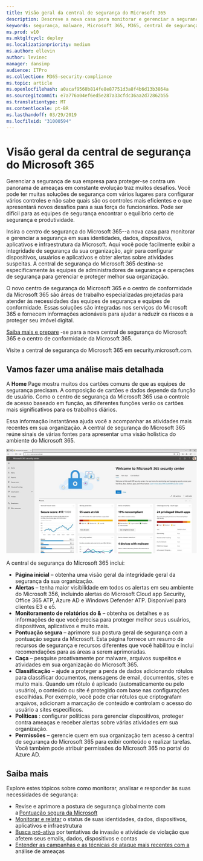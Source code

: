 ```yaml
---
title: Visão geral da central de segurança do Microsoft 365
description: Descreve a nova casa para monitorar e gerenciar a segurança em suas identidades, dados, dispositivos e aplicativos da Microsoft.
keywords: segurança, malware, Microsoft 365, M365, central de segurança, monitor, relatório, identidades, dados, dispositivos, aplicativos
ms.prod: w10
ms.mktglfcycl: deploy
ms.localizationpriority: medium
ms.author: ellevin
author: levinec
manager: dansimp
audience: ITPro
ms.collection: M365-security-compliance
ms.topic: article
ms.openlocfilehash: a0acaf9560b814fe8e87751d3a8f4b6d13b3864a
ms.sourcegitcommit: e7a776a04ef6ed5e287a33cfdc36aa2d72862b55
ms.translationtype: MT
ms.contentlocale: pt-BR
ms.lasthandoff: 03/29/2019
ms.locfileid: "31000594"
---
```

# <a name="overview-of-the-microsoft-365-security-center"></a>Visão geral da central de segurança do Microsoft 365

Gerenciar a segurança de sua empresa para proteger-se contra um panorama de ameaças em constante evolução traz muitos desafios. Você pode ter muitas soluções de segurança com vários lugares para configurar vários controles e não sabe quais são os controles mais eficientes e o que apresentará novos desafios para a sua força de funcionários. Pode ser difícil para as equipes de segurança encontrar o equilíbrio certo de segurança e produtividade.

Insira o centro de segurança do Microsoft 365--a nova casa para monitorar e gerenciar a segurança em suas identidades, dados, dispositivos, aplicativos e infraestrutura da Microsoft. Aqui você pode facilmente exibir a integridade de segurança da sua organização, agir para configurar dispositivos, usuários e aplicativos e obter alertas sobre atividades suspeitas. A central de segurança do Microsoft 365 destina-se especificamente às equipes de administradores de segurança e operações de segurança para gerenciar e proteger melhor sua organização.

O novo centro de segurança do Microsoft 365 e o centro de conformidade da Microsoft 365 são áreas de trabalho especializadas projetadas para atender às necessidades das equipes de segurança e equipes de conformidade. Essas soluções são integradas nos serviços do Microsoft 365 e fornecem informações acionáveis para ajudar a reduzir os riscos e a proteger seu imóvel digital.

[Saiba mais e prepare](https://docs.microsoft.com/en-us/office365/securitycompliance/microsoft-security-and-compliance) -se para a nova central de segurança do Microsoft 365 e o centro de conformidade da Microsoft 365.

Visite a central de segurança do Microsoft 365 em security.microsoft.com.  

## <a name="lets-take-a-closer-look"></a>Vamos fazer uma análise mais detalhada

A **Home** Page mostra muitos dos cartões comuns de que as equipes de segurança precisam. A composição de cartões e dados depende da função de usuário. Como o centro de segurança da Microsoft 365 usa o controle de acesso baseado em função, as diferentes funções verão os cartões mais significativos para os trabalhos diários.  

Essa informação instantânea ajuda você a acompanhar as atividades mais recentes em sua organização. A central de segurança do Microsoft 365 reúne sinais de várias fontes para apresentar uma visão holística do ambiente do Microsoft 365.

![Home Page de segurança do Microsoft 365](./media/security-docs/home.jpg)

A central de segurança do Microsoft 365 inclui:

* **Página inicial** – obtenha uma visão geral da integridade geral da segurança da sua organização.
* **Alertas** – tenha maior visibilidade em todos os alertas em seu ambiente do Microsoft 356, incluindo alertas do Microsoft Cloud app Security, Office 365 ATP, Azure AD e Windows Defender ATP. Disponível para clientes E3 e e5.  
* **Monitoramento de relatórios do &** – obtenha os detalhes e as informações de que você precisa para proteger melhor seus usuários, dispositivos, aplicativos e muito mais. 
* **Pontuação segura** – aprimore sua postura geral de segurança com a pontuação segura da Microsoft. Esta página fornece um resumo de recursos de segurança e recursos diferentes que você habilitou e inclui recomendações para as áreas a serem aprimoradas.
* **Caça** – pesquise proativamente por malware, arquivos suspeitos e atividades em sua organização do Microsoft 365.
* **Classificação** – ajude a proteger a perda de dados adicionando rótulos para classificar documentos, mensagens de email, documentos, sites e muito mais. Quando um rótulo é aplicado (automaticamente ou pelo usuário), o conteúdo ou site é protegido com base nas configurações escolhidas. Por exemplo, você pode criar rótulos que criptografam arquivos, adicionam a marcação de conteúdo e controlam o acesso do usuário a sites específicos.
* **Políticas** : configurar políticas para gerenciar dispositivos, proteger contra ameaças e receber alertas sobre várias atividades em sua organização.
* **Permissões** – gerencie quem em sua organização tem acesso à central de segurança do Microsoft 365 para exibir conteúdo e realizar tarefas. Você também pode atribuir permissões do Microsoft 365 no portal do Azure AD.

## <a name="learn-more"></a>Saiba mais

Explore estes tópicos sobre como monitorar, analisar e responder às suas necessidades de segurança:

* Revise e aprimore a postura de segurança globalmente com a [Pontuação segura da Microsoft](microsoft-secure-score.md)
* [Monitorar e relatar](monitoring-and-reporting.md) o status de suas identidades, dados, dispositivos, aplicativos e infraestrutura
* [Busca pró-ativa](hunting.md) por tentativas de invasão e atividade de violação que afetem seus emails, dados, dispositivos e contas
* [Entender as campanhas e as técnicas de ataque mais recentes com a](latest-attack-campaigns.md) análise de ameaças
